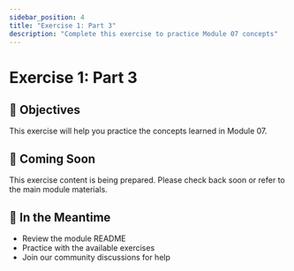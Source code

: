 ```yaml
---
sidebar_position: 4
title: "Exercise 1: Part 3"
description: "Complete this exercise to practice Module 07 concepts"
---
```


# Exercise 1: Part 3

## 🎯 Objectives

This exercise will help you practice the concepts learned in Module 07.

## 📝 Coming Soon

This exercise content is being prepared. Please check back soon or refer to the main module materials.

## 🚀 In the Meantime

- Review the module README
- Practice with the available exercises
- Join our community discussions for help
